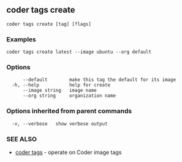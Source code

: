## coder tags create



```
coder tags create [tag] [flags]
```

### Examples

```
coder tags create latest --image ubuntu --org default
```

### Options

```
      --default        make this tag the default for its image
  -h, --help           help for create
      --image string   image name
      --org string     organization name
```

### Options inherited from parent commands

```
  -v, --verbose   show verbose output
```

### SEE ALSO

* [coder tags](coder_tags.md)	 - operate on Coder image tags

